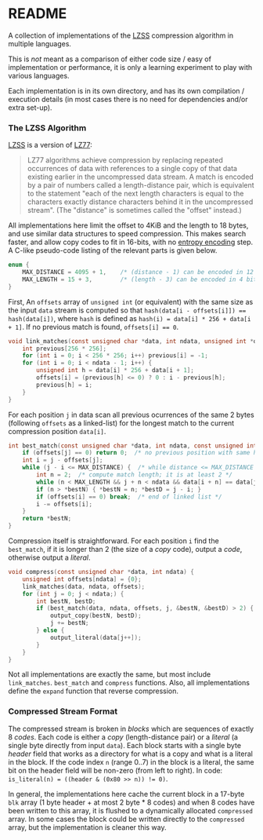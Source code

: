 # README #

A collection of implementations of the [LZSS][1] compression algorithm in multiple languages.

This is *not* meant as a comparison of either code size / easy of implementation or performance, it is only a learning experiment to play with various languages.

Each implementation is in its own directory, and has its own compilation / execution details (in most cases there is no need for dependencies and/or extra set-up).

### The LZSS Algorithm ###

[LZSS][1] is a version of [LZ77][2]:

>LZ77 algorithms achieve compression by replacing repeated occurrences of data with references to a single copy of that data existing earlier in the uncompressed data stream. A match is encoded by a pair of numbers called a length-distance pair, which is equivalent to the statement "each of the next length characters is equal to the characters exactly distance characters behind it in the uncompressed stream". (The "distance" is sometimes called the "offset" instead.)

All implementations here limit the offset to 4KiB and the length to 18 bytes, and use similar data structures to speed compression.  This makes search faster, and allow copy codes to fit in 16-bits, with no [entropy encoding][3] step.  A C-like pseudo-code listing of the relevant parts is given below.

```c
enum {
	MAX_DISTANCE = 4095 + 1,	/* (distance - 1) can be encoded in 12 bits */
	MAX_LENGTH = 15 + 3,		/* (length - 3) can be encoded in 4 bits */
}
```

First, An `offsets` array of `unsigned int` (or equivalent) with the same size as the input `data` stream is computed so that `hash(data[i - offsets[i]]) == hash(data[i])`, where `hash` is defined as `hash(i) = data[i] * 256 + data[i + 1]`.  If no previous match is found, `offsets[i] == 0`.

```c
void link_matches(const unsigned char *data, int ndata, unsigned int *offsets) {
	int previous[256 * 256];
	for (int i = 0; i < 256 * 256; i++) previous[i] = -1;
	for (int i = 0; i < ndata - 1; i++) {
		unsigned int h = data[i] * 256 + data[i + 1];
		offsets[i] = (previous[h] <= 0) ? 0 : i - previous[h];
		previous[h] = i;
	}
}
```

For each position `j` in data scan all previous ocurrences of the same 2 bytes (following `offsets` as a linked-list) for the longest match to the current compression position `data[i]`.

```c
int best_match(const unsigned char *data, int ndata, const unsigned int *offsets, int j, int *bestN, int *bestD) {
	if (offsets[j] == 0) return 0;	/* no previous position with same hash */
	int i = j - offsets[j];
	while (j - i <= MAX_DISTANCE) {  /* while distance <= MAX_DISTANCE */
		int n = 2;  /* compute match length; it is at least 2 */
		while (n < MAX_LENGTH && j + n < ndata && data[i + n] == data[j + n]) n++;
		if (n > *bestN) { *bestN = n; *bestD = j - i; }
		if (offsets[i] == 0) break;  /* end of linked list */
		i -= offsets[i];
	}
	return *bestN;
}
```

Compression itself is straightforward.  For each position `i` find the `best_match`, if it is longer than 2 (the size of a *copy* code), output a *code*, otherwise output a *literal*.

```c
void compress(const unsigned char *data, int ndata) {
	unsigned int offsets[ndata] = {0};
	link_matches(data, ndata, offsets);
	for (int j = 0; j < ndata;) {
		int bestN, bestD;
		if (best_match(data, ndata, offsets, j, &bestN, &bestD) > 2) {
			output_copy(bestN, bestD);
			j += bestN;
		} else {
			output_literal(data[j++]);
		}
	}
}
```

Not all implementations are exactly the same, but most include `link_matches`. `best_match` and `compress` functions.  Also, all implementations define the `expand` function that reverse compression.

### Compressed Stream Format ###

The compressed stream is broken in *blocks* which are sequences of exactly 8 *codes*.  Each code is either a *copy* (length-distance pair) or a *literal* (a single byte directly from input `data`).  Each block starts with a single byte *header* field that works as a directory for what is a copy and what is a literal in the block.  If the code index `n` (range 0..7) in the block is a literal, the same bit on the header field will be non-zero (from left to right).  In code: `is_literal(n) = ((header & (0x80 >> n)) != 0)`.

In general, the implementations here cache the current block in a 17-byte `blk` array (1 byte header + at most 2 byte * 8 codes) and when 8 codes have been written to this array, it is flushed to a dynamically allocated `compressed` array.  In some cases the block could be written directly to the `compressed` array, but the implementation is cleaner this way.


[1]: https://en.wikipedia.org/wiki/Lempel%E2%80%93Ziv%E2%80%93Storer%E2%80%93Szymanski
[2]: https://en.wikipedia.org/wiki/LZ77_and_LZ78#LZ77
[3]: https://en.wikipedia.org/wiki/Entropy_encoding
